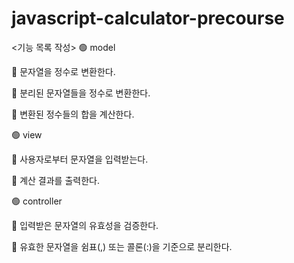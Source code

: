 # javascript-calculator-precourse

<기능 목록 작성>
🟢 model

🔹 문자열을 정수로 변환한다.

🔹 분리된 문자열들을 정수로 변환한다.

🔹 변환된 정수들의 합을 계산한다.

🟢 view

🔹 사용자로부터 문자열을 입력받는다.

🔹 계산 결과를 출력한다.

🟢 controller

🔹 입력받은 문자열의 유효성을 검증한다.

🔹 유효한 문자열을 쉼표(,) 또는 콜론(:)을 기준으로 분리한다.
